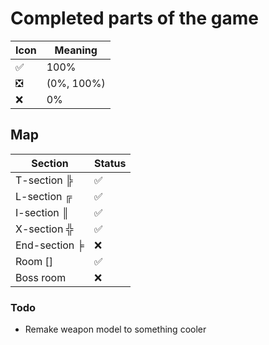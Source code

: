 # Completed parts of the game


| Icon | Meaning |
|------|---------|
| :white_check_mark: | 100% |
| :negative_squared_cross_mark: | (0%, 100%) |
| :x: | 0% |


## Map

| Section       | Status                        |
|---------------|-------------------------------|
| T-section ╠   | :white_check_mark:            |
| L-section ╔   | :white_check_mark:            |
| I-section ║   | :white_check_mark:            |
| X-section ╬   | :white_check_mark: |
| End-section ╞ | :x: |
| Room []       | :white_check_mark: |
| Boss room     | :x: |

### Todo
- Remake weapon model to something cooler
